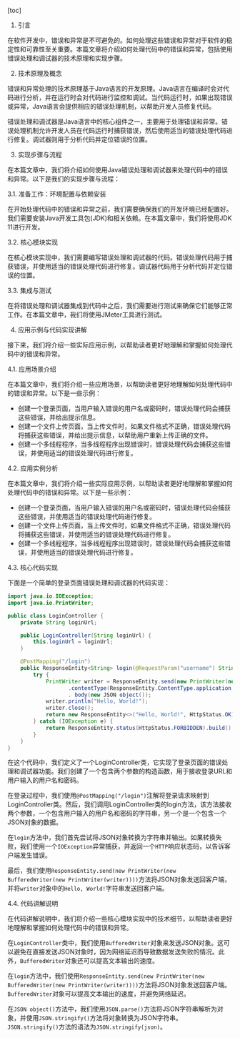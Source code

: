 
[toc]                    
                
                
1. 引言

在软件开发中，错误和异常是不可避免的。如何处理这些错误和异常对于软件的稳定性和可靠性至关重要。本篇文章将介绍如何处理代码中的错误和异常，包括使用错误处理和调试器的技术原理和实现步骤。

2. 技术原理及概念

错误和异常处理的技术原理基于Java语言的开发原理。Java语言在编译时会对代码进行分析，并在运行时会对代码进行监控和调试。当代码运行时，如果出现错误或异常，Java语言会提供相应的错误处理机制，以帮助开发人员修复代码。

错误处理和调试器是Java语言中的核心组件之一，主要用于处理错误和异常。错误处理机制允许开发人员在代码运行时捕获错误，然后使用适当的错误处理代码进行修复。调试器则用于分析代码并定位错误的位置。

3. 实现步骤与流程

在本篇文章中，我们将介绍如何使用Java错误处理和调试器来处理代码中的错误和异常。以下是我们的实现步骤与流程：

3.1. 准备工作：环境配置与依赖安装

在开始处理代码中的错误和异常之前，我们需要确保我们的开发环境已经配置好。我们需要安装Java开发工具包(JDK)和相关依赖。在本篇文章中，我们将使用JDK 11进行开发。

3.2. 核心模块实现

在核心模块实现中，我们需要编写错误处理和调试器的代码。错误处理代码用于捕获错误，并使用适当的错误处理代码进行修复。调试器代码用于分析代码并定位错误的位置。

3.3. 集成与测试

在将错误处理和调试器集成到代码中之后，我们需要进行测试来确保它们能够正常工作。在本篇文章中，我们将使用JMeter工具进行测试。

4. 应用示例与代码实现讲解

接下来，我们将介绍一些实际应用示例，以帮助读者更好地理解和掌握如何处理代码中的错误和异常。

4.1. 应用场景介绍

在本篇文章中，我们将介绍一些应用场景，以帮助读者更好地理解如何处理代码中的错误和异常。以下是一些示例：

- 创建一个登录页面，当用户输入错误的用户名或密码时，错误处理代码会捕获这些错误，并给出提示信息。
- 创建一个文件上传页面，当上传文件时，如果文件格式不正确，错误处理代码将捕获这些错误，并给出提示信息，以帮助用户重新上传正确的文件。
- 创建一个多线程程序，当多线程程序出现错误时，错误处理代码会捕获这些错误，并使用适当的错误处理代码进行修复。

4.2. 应用实例分析

在本篇文章中，我们将介绍一些实际应用示例，以帮助读者更好地理解和掌握如何处理代码中的错误和异常。以下是一些示例：

- 创建一个登录页面，当用户输入错误的用户名或密码时，错误处理代码会捕获这些错误，并使用适当的错误处理代码进行修复。
- 创建一个文件上传页面，当上传文件时，如果文件格式不正确，错误处理代码将捕获这些错误，并使用适当的错误处理代码进行修复。
- 创建一个多线程程序，当多线程程序出现错误时，错误处理代码会捕获这些错误，并使用适当的错误处理代码进行修复。

4.3. 核心代码实现

下面是一个简单的登录页面错误处理和调试器的代码实现：
```java
import java.io.IOException;
import java.io.PrintWriter;

public class LoginController {
    private String loginUrl;

    public LoginController(String loginUrl) {
        this.loginUrl = loginUrl;
    }

    @PostMapping("/login")
    public ResponseEntity<String> login(@RequestParam("username") String username, @RequestParam("password") String password) {
        try {
            PrintWriter writer = ResponseEntity.send(new PrintWriter(new BufferedWriter(new PrintWriter(writer))))
                   .contentType(ResponseEntity.ContentType.application.json())
                   . body(new JSON object());
            writer.println("Hello, World!");
            writer.close();
            return new ResponseEntity<>("Hello, World!", HttpStatus.OK);
        } catch (IOException e) {
            return ResponseEntity.status(HttpStatus.FORBIDDEN).build();
        }
    }
}
```
在这个代码中，我们定义了一个LoginController类，它实现了登录页面的错误处理和调试器功能。我们创建了一个包含两个参数的构造函数，用于接收登录URL和用户输入的用户名和密码。

在登录过程中，我们使用`@PostMapping("/login")`注解将登录请求映射到 LoginController类。然后，我们调用LoginController类的login方法，该方法接收两个参数，一个包含用户输入的用户名和密码的字符串，另一个是一个包含一个JSON对象的数据。

在`login`方法中，我们首先尝试将JSON对象转换为字符串并输出。如果转换失败，我们使用一个`IOException`异常捕获，并返回一个`HTTP`响应状态码，以告诉客户端发生错误。

最后，我们使用`ResponseEntity.send(new PrintWriter(new BufferedWriter(new PrintWriter(writer))))`方法将JSON对象发送回客户端，并将`writer`对象中的`Hello, World!`字符串发送回客户端。

4.4. 代码讲解说明

在代码讲解说明中，我们将介绍一些核心模块实现中的技术细节，以帮助读者更好地理解和掌握如何处理代码中的错误和异常。

在`LoginController`类中，我们使用`BufferedWriter`对象来发送JSON对象。这可以避免在直接发送JSON对象时，因为网络延迟而导致数据发送失败的情况。此外，`BufferedWriter`对象还可以提高文本输出的速度。

在`login`方法中，我们使用`ResponseEntity.send(new PrintWriter(new BufferedWriter(new PrintWriter(writer))))`方法将JSON对象发送回客户端。`BufferedWriter`对象可以提高文本输出的速度，并避免网络延迟。

在`JSON object()`方法中，我们使用`JSON.parse()`方法将JSON字符串解析为对象，并使用`JSON.stringify()`方法将对象转换为JSON字符串。`JSON.stringify()`方法的语法为`JSON.stringify(json)`。

